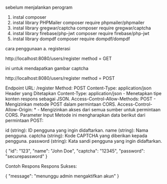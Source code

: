 sebelum menjalankan perogram 
1. instal composer
2. instal library PHPMailer composer require phpmailer/phpmailer
3. instal library gregwar/captcha composer require gregwar/captcha
4. instal library firebase/php-jwt composer require firebase/php-jwt
5. instal library dompdf composer require dompdf/dompdf

cara penggunaan
a. registerasi 

http://localhost:8080/users/register
method = GET

ini untuk mendapatkan gambar captcha

http://localhost:8080/users/register
method = POST

Endpoint
URL: /register
Method: POST
Content-Type: application/json
Header yang Ditetapkan
Content-Type: application/json - Menetapkan tipe konten respons sebagai JSON.
Access-Control-Allow-Methods: POST - Mengizinkan metode POST dalam permintaan CORS.
Access-Control-Allow-Origin: * - Mengizinkan akses dari semua sumber untuk permintaan CORS.
Parameter Input
Metode ini mengharapkan data berikut dari permintaan POST:

id (string): ID pengguna yang ingin didaftarkan.
name (string): Nama pengguna.
captcha (string): Kode CAPTCHA yang diberikan kepada pengguna.
password (string): Kata sandi pengguna yang ingin didaftarkan.

{
    "id": "123",
    "name": "John Doe",
    "captcha": "12345",
    "password": "securepassword"
}

Contoh Respons
Respons Sukses:

{
    "message": "menunggu admin mengaktifkan akun"
}



